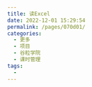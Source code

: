 ```yaml
---
title: 读Excel
date: 2022-12-01 15:29:54
permalink: /pages/070d01/
categories:
  - 更多
  - 项目
  - 谷粒学院
  - 课时管理
tags:
  - 
---
```

